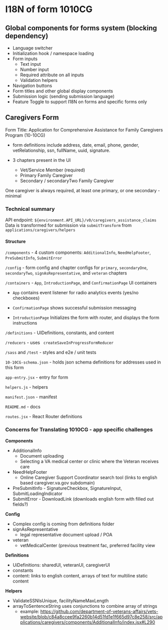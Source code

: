 # I18N of form 1010CG

## Global components for forms system (blocking dependency)
- Language switcher
- Initialization hook / namespace loading
- Form inputs
	- Text input
	- Number input
	- Required attribute on all inputs
	- Validation helpers
- Navigation buttons
- Form titles and other global display components
- Submission logic (sending submission language)
- Feature Toggle to support I18N on forms and specific forms only

## Caregivers Form
Form Title: Application for Comprehensive Assistance for Family Caregivers Program (10-10CG)

- form definitions include address, date, email, phone, gender, vetRelationship, ssn, fullName, uuid, signature.

- 3 chapters present in the UI
	- Vet/Service Member (required)
	- Primary Family Caregiver
	- Secondary / secondaryTwo Family Caregiver

One caregiver is always required, at least one primary, or one secondary - minimal

### Technical summary

API endpoint: `${environment.API_URL}/v0/caregivers_assistance_claims`
Data is transformed for submission via `submitTransform` from `applications/caregivers/helpers`

#### Structure

`/components` - 4 custom components: `AdditionalInfo`, `NeedHelpFooter`, `PreSubmitInfo`, `SubmitError`

`/config` - form config and chapter configs for `primary`, `secondaryOne`, `secondaryTwo`, `signAsRepresentative`, and `veteran` chapters

`/containers` - `App`, `IntroductionPage`, and `ConfirmationPage` UI containers

- `App` contains event listener for radio analytics events (yes/no checkboxes)

- `ConfirmationPage` shows successful submission messaging
	
- `IntroductionPage` Initializes the form with router, and displays the form instructions
	
`/definitions` - UIDefinitions, constants, and content

`/reducers` -  uses ` createSaveInProgressFormReducer`

`/sass` and `/test` - styles and e2e / unit tests

`10-10CG-schema.json` - holds json schema definitions for addresses used in this form

`app-entry.jsx` - entry for form

`helpers.js` - helpers

`manifest.json` - manifest

`README.md` - docs

`routes.jsx` - React Router definitions


### Concerns for Translating 1010CG - app specific challenges

**Components**

- AdditionalInfo
	- Document uploading
	- Selecting a VA medical center or clinic where the Veteran receives care
- NeedHelpFooter
	- Online Caregiver Support Coordinator search tool (links to english based caregiver.va.gov subdomain)
- PreSubmitInfo - SignatureCheckbox, SignatureInput, SubmitLoadingIndicator
- SubmitError - DownloadLink (downloads english form with filled out fields?)

**Config**
- Complex config is coming from definitions folder
- signAsRepresentative
	- legal representative document upload / POA
- veteran
	- vetMedicalCenter (previous treatment fac, preferred facility view

**Definitions**
- UiDefinitions: sharedUI, veteranUI, caregiverUI
- constants
- content: links to english content, arrays of text for multiline static content

**Helpers**
- ValidateSSNIsUnique, facilityNameMaxLength
- arrayToSentenceString uses conjunctions to combine array of strings
	- example: https://github.com/department-of-veterans-affairs/vets-website/blob/c84a8ccee9fa2260b14d51fd1e1f665d97c8e258/src/applications/caregivers/components/AdditionalInfo/index.jsx#L290
